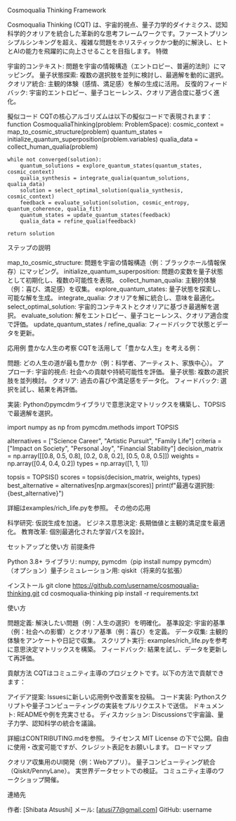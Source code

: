 Cosmoqualia Thinking Framework
 
Cosmoqualia Thinking (CQT) は、宇宙的視点、量子力学的ダイナミクス、認知科学的クオリアを統合した革新的な思考フレームワークです。ファーストプリンシプルシンキングを超え、複雑な問題をホリスティックかつ動的に解決し、ヒトとAIの能力を飛躍的に向上させることを目指します。
特徴

宇宙的コンテキスト: 問題を宇宙の情報構造（エントロピー、普遍的法則）にマッピング。
量子状態探索: 複数の選択肢を並列に検討し、最適解を動的に選択。
クオリア統合: 主観的体験（感情、満足感）を解の生成に活用。
反復的フィードバック: 宇宙的エントロピー、量子コヒーレンス、クオリア適合度に基づく進化。

擬似コード
CQTの核心アルゴリズムは以下の擬似コードで表現されます：
function CosmoqualiaThinking(problem: ProblemSpace):
    cosmic_context = map_to_cosmic_structure(problem)
    quantum_states = initialize_quantum_superposition(problem.variables)
    qualia_data = collect_human_qualia(problem)
    
    while not converged(solution):
        quantum_solutions = explore_quantum_states(quantum_states, cosmic_context)
        qualia_synthesis = integrate_qualia(quantum_solutions, qualia_data)
        solution = select_optimal_solution(qualia_synthesis, cosmic_context)
        feedback = evaluate_solution(solution, cosmic_entropy, quantum_coherence, qualia_fit)
        quantum_states = update_quantum_states(feedback)
        qualia_data = refine_qualia(feedback)
    
    return solution

ステップの説明

map_to_cosmic_structure: 問題を宇宙の情報構造（例：ブラックホール情報保存）にマッピング。
initialize_quantum_superposition: 問題の変数を量子状態として初期化し、複数の可能性を表現。
collect_human_qualia: 主観的体験（例：喜び、満足感）を収集。
explore_quantum_states: 量子状態を探索し、可能な解を生成。
integrate_qualia: クオリアを解に統合し、意味を最適化。
select_optimal_solution: 宇宙的コンテキストとクオリアに基づき最適解を選択。
evaluate_solution: 解をエントロピー、量子コヒーレンス、クオリア適合度で評価。
update_quantum_states / refine_qualia: フィードバックで状態とデータを更新。

応用例
豊かな人生の考察
CQTを活用して「豊かな人生」を考える例：

問題: どの人生の道が最も豊かか（例：科学者、アーティスト、家族中心）。
アプローチ:
宇宙的視点: 社会への貢献や持続可能性を評価。
量子状態: 複数の選択肢を並列検討。
クオリア: 過去の喜びや満足感をデータ化。
フィードバック: 選択を試し、結果を再評価。


実装: Pythonのpymcdmライブラリで意思決定マトリックスを構築し、TOPSISで最適解を選択。

import numpy as np
from pymcdm.methods import TOPSIS

alternatives = ["Science Career", "Artistic Pursuit", "Family Life"]
criteria = ["Impact on Society", "Personal Joy", "Financial Stability"]
decision_matrix = np.array([[0.8, 0.5, 0.8], [0.2, 0.8, 0.2], [0.5, 0.8, 0.5]])
weights = np.array([0.4, 0.4, 0.2])
types = np.array([1, 1, 1])

topsis = TOPSIS()
scores = topsis(decision_matrix, weights, types)
best_alternative = alternatives[np.argmax(scores)]
print(f"最適な選択肢: {best_alternative}")

詳細はexamples/rich_life.pyを参照。
その他の応用

科学研究: 仮説生成を加速。
ビジネス意思決定: 長期価値と主観的満足度を最適化。
教育改革: 個別最適化された学習パスを設計。

セットアップと使い方
前提条件

Python 3.8+
ライブラリ: numpy, pymcdm（pip install numpy pymcdm）
（オプション）量子シミュレーション用: qiskit（将来的な拡張）

インストール
git clone https://github.com/username/cosmoqualia-thinking.git
cd cosmoqualia-thinking
pip install -r requirements.txt

使い方

問題定義: 解決したい問題（例：人生の選択）を明確化。
基準設定: 宇宙的基準（例：社会への影響）とクオリア基準（例：喜び）を定義。
データ収集: 主観的体験をアンケートや日記で収集。
スクリプト実行: examples/rich_life.pyを参考に意思決定マトリックスを構築。
フィードバック: 結果を試し、データを更新して再評価。

貢献方法
CQTはコミュニティ主導のプロジェクトです。以下の方法で貢献できます：

アイデア提案: Issuesに新しい応用例や改善案を投稿。
コード実装: Pythonスクリプトや量子コンピューティングの実装をプルリクエストで送信。
ドキュメント: READMEや例を充実させる。
ディスカッション: Discussionsで宇宙論、量子力学、認知科学の統合を議論。

詳細はCONTRIBUTING.mdを参照。
ライセンス
MIT License の下で公開。自由に使用・改変可能ですが、クレジット表記をお願いします。
ロードマップ

 クオリア収集用のUI開発（例：Webアプリ）。
 量子コンピューティング統合（Qiskit/PennyLane）。
 実世界データセットでの検証。
 コミュニティ主導のワークショップ開催。

連絡先

作者: [Shibata Atsushi]
メール: [atusi77@gmail.com]
GitHub: username


